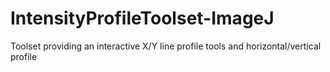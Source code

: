 # IntensityProfileToolset-ImageJ
Toolset providing an interactive X/Y line profile tools and horizontal/vertical profile 
